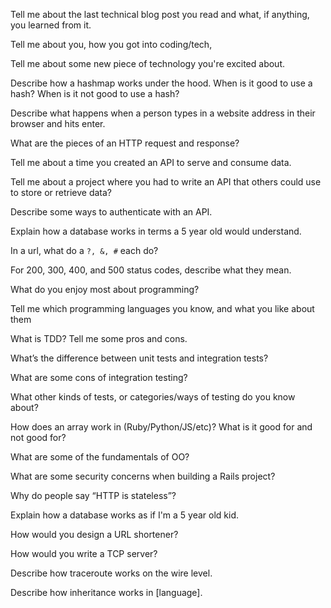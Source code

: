 Tell me about the last technical blog post you read and what, if anything, you learned from it.

Tell me about you, how you got into coding/tech,

Tell me about some new piece of technology you're excited about.

Describe how a hashmap works under the hood. When is it good to use a hash? When is it not good to use a hash?

Describe what happens when a person types in a website address in their browser and hits enter.

What are the pieces of an HTTP request and response?

Tell me about a time you created an API to serve and consume data.

Tell me about a project where you had to write an API that others could use to store or retrieve data?

Describe some ways to authenticate with an API.

Explain how a database works in terms a 5 year old would understand.

In a url, what do a `?, &, #` each do?

For 200, 300, 400, and 500 status codes, describe what they mean.

What do you enjoy most about programming?

Tell me which programming languages you know, and what you like about them

What is TDD? Tell me some pros and cons.

What’s the difference between unit tests and integration tests?

What are some cons of integration testing?

What other kinds of tests, or categories/ways of testing do you know about?

How does an array work in (Ruby/Python/JS/etc)? What is it good for and not good for?

What are some of the fundamentals of OO?

What are some security concerns when building a Rails project?

Why do people say “HTTP is stateless”?

Explain how a database works as if I'm a 5 year old kid.

How would you design a URL shortener?   

How would you write a TCP server?

Describe how traceroute works on the wire level.

Describe how inheritance works in [language].    
